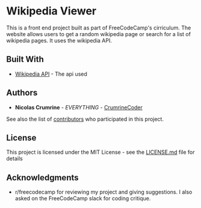 # Wikipedia Viewer

This is a front end project built as part of FreeCodeCamp's cirriculum. The website allows users to get a random wikipedia page or search for a list of wikipedia pages. It uses the wikipedia API. 

## Built With

* [Wikipedia API](https://www.mediawiki.org/wiki/API:Main_page) - The api used

## Authors

* **Nicolas Crumrine** - *EVERYTHING* - [CrumrineCoder](https://github.com/CrumrineCoder)

See also the list of [contributors](https://github.com/your/project/contributors) who participated in this project.

## License

This project is licensed under the MIT License - see the [LICENSE.md](LICENSE.md) file for details

## Acknowledgments

* r/freecodecamp for reviewing my project and giving suggestions. I also asked on the FreeCodeCamp slack for coding critique. 
